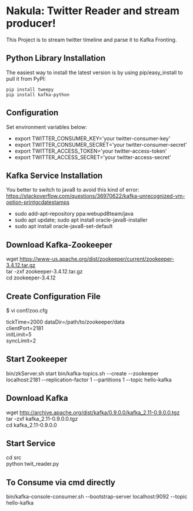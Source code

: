 Nakula: Twitter Reader and stream producer!
======

This Project is to stream twitter timeline and parse it to Kafka Fronting. 

Python Library Installation
------------
The easiest way to install the latest version
is by using pip/easy_install to pull it from PyPI:

    pip install tweepy
    pip install kafka-python


Configuration
------------
Set environment variables below:

- export TWITTER_CONSUMER_KEY='your twitter-consumer-key'
- export TWITTER_CONSUMER_SECRET='your twitter-consumer-secret'
- export TWITTER_ACCESS_TOKEN='your twitter-access-token'
- export TWITTER_ACCESS_SECRET='your twitter-access-secret'


Kafka Service Installation
------------
You better to switch to java8 to avoid this kind of error:
https://stackoverflow.com/questions/36970622/kafka-unrecognized-vm-option-printgcdatestamps

- sudo add-apt-repository ppa:webupd8team/java
- sudo apt update; sudo apt install oracle-java8-installer
- sudo apt install oracle-java8-set-default

Download Kafka-Zookeeper
------------
wget https://www-us.apache.org/dist/zookeeper/current/zookeeper-3.4.12.tar.gz  
tar -zxf zookeeper-3.4.12.tar.gz  
cd zookeeper-3.4.12  

Create Configuration File
-----
$ vi conf/zoo.cfg

tickTime=2000 
dataDir=/path/to/zookeeper/data  
clientPort=2181  
initLimit=5  
syncLimit=2

Start Zookeeper
----
bin/zkServer.sh start
bin/kafka-topics.sh --create --zookeeper localhost:2181 --replication-factor 1 --partitions 1 --topic hello-kafka


Download Kafka
----
wget http://archive.apache.org/dist/kafka/0.9.0.0/kafka_2.11-0.9.0.0.tgz  
tar -zxf kafka_2.11-0.9.0.0.tgz  
cd kafka_2.11-0.9.0.0  

Start Service
----
cd src  
python twit_reader.py

To Consume via cmd directly
---
bin/kafka-console-consumer.sh --bootstrap-server localhost:9092 --topic hello-kafka
